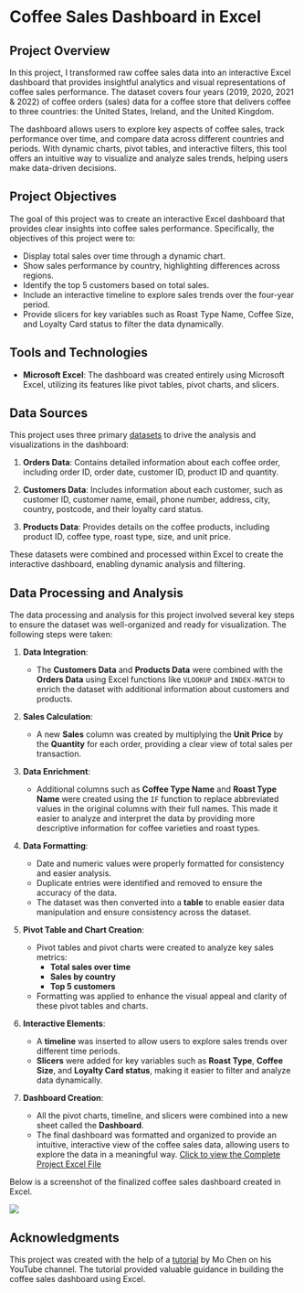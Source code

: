 # Coffee Sales Dashboard in Excel

## Project Overview

In this project, I transformed raw coffee sales data into an interactive Excel dashboard that provides insightful analytics and visual representations of coffee sales performance. The dataset covers four years (2019, 2020, 2021 & 2022) of coffee orders (sales) data for a coffee store that delivers coffee to three countries: the United States, Ireland, and the United Kingdom.

The dashboard allows users to explore key aspects of coffee sales, track performance over time, and compare data across different countries and periods. With dynamic charts, pivot tables, and interactive filters, this tool offers an intuitive way to visualize and analyze sales trends, helping users make data-driven decisions.

## Project Objectives

The goal of this project was to create an interactive Excel dashboard that provides clear insights into coffee sales performance. Specifically, the objectives of this project were to:

- Display total sales over time through a dynamic chart.          
- Show sales performance by country, highlighting differences across regions.
- Identify the top 5 customers based on total sales.
- Include an interactive timeline to explore sales trends over the four-year period.
- Provide slicers for key variables such as Roast Type Name, Coffee Size, and Loyalty Card status to filter the data dynamically.

## Tools and Technologies

- **Microsoft Excel**: The dashboard was created entirely using Microsoft Excel, utilizing its features like pivot tables, pivot charts, and slicers.

## Data Sources

This project uses three primary [datasets](https://github.com/bilalayub10/Excel_Coffee_Sales_Dashboard_Project/blob/main/coffeeOrdersData.xlsx) to drive the analysis and visualizations in the dashboard:

1. **Orders Data**: Contains detailed information about each coffee order, including order ID, order date, customer ID, product ID and quantity.
  
2. **Customers Data**: Includes information about each customer, such as customer ID, customer name, email, phone number, address, city, country, postcode, and their loyalty card status. 

3. **Products Data**: Provides details on the coffee products, including product ID, coffee type, roast type, size, and unit price.

These datasets were combined and processed within Excel to create the interactive dashboard, enabling dynamic analysis and filtering.

## Data Processing and Analysis

The data processing and analysis for this project involved several key steps to ensure the dataset was well-organized and ready for visualization. The following steps were taken:

1. **Data Integration**: 
   - The **Customers Data** and **Products Data** were combined with the **Orders Data** using Excel functions like `VLOOKUP` and `INDEX-MATCH` to enrich the dataset with additional information about customers and products.

2. **Sales Calculation**: 
   - A new **Sales** column was created by multiplying the **Unit Price** by the **Quantity** for each order, providing a clear view of total sales per transaction.

3. **Data Enrichment**: 
   - Additional columns such as **Coffee Type Name** and **Roast Type Name** were created using the `IF` function to replace abbreviated values in the original columns with their full names. This made it easier to analyze and interpret the data by providing more descriptive information for coffee varieties and roast types.

4. **Data Formatting**:
   - Date and numeric values were properly formatted for consistency and easier analysis.
   - Duplicate entries were identified and removed to ensure the accuracy of the data.
   - The dataset was then converted into a **table** to enable easier data manipulation and ensure consistency across the dataset.

5. **Pivot Table and Chart Creation**:
   - Pivot tables and pivot charts were created to analyze key sales metrics:
     - **Total sales over time**
     - **Sales by country**
     - **Top 5 customers**
   - Formatting was applied to enhance the visual appeal and clarity of these pivot tables and charts.

6. **Interactive Elements**:
   - A **timeline** was inserted to allow users to explore sales trends over different time periods.
   - **Slicers** were added for key variables such as **Roast Type**, **Coffee Size**, and **Loyalty Card status**, making it easier to filter and analyze data dynamically.

7. **Dashboard Creation**:
   - All the pivot charts, timeline, and slicers were combined into a new sheet called the **Dashboard**.
   - The final dashboard was formatted and organized to provide an intuitive, interactive view of the coffee sales data, allowing users to explore the data in a meaningful way. [Click to view the Complete Project Excel File](https://github.com/bilalayub10/Excel_Coffee_Sales_Dashboard_Project/blob/main/Project%20(Coffee%20Sales%20Dashboard).xlsx)

Below is a screenshot of the finalized coffee sales dashboard created in Excel.

![](https://github.com/user-attachments/assets/02ee361a-9074-4e67-b7f5-715cf3786241)


## Acknowledgments

This project was created with the help of a [tutorial](https://www.youtube.com/watch?v=m13o5aqeCbM) by Mo Chen on his YouTube channel. The tutorial provided valuable guidance in building the coffee sales dashboard using Excel. 






